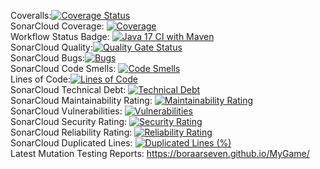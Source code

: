 
Coveralls:[![Coverage Status](https://coveralls.io/repos/github/BoraArseven/MyGame/badge.svg?branch=main)](https://coveralls.io/github/BoraArseven/MyGame?branch=main)  <br>
SonarCloud Coverage: [![Coverage](https://sonarcloud.io/api/project_badges/measure?project=BoraArseven_MyGame&metric=coverage)](https://sonarcloud.io/summary/new_code?id=BoraArseven_MyGame)  <br>
Workflow Status Badge: [![Java 17 CI with Maven](https://github.com/BoraArseven/MyGame/actions/workflows/maven.yml/badge.svg?branch=main)](https://github.com/BoraArseven/MyGame/actions/workflows/maven.yml)  <br>
SonarCloud Quality:[![Quality Gate Status](https://sonarcloud.io/api/project_badges/measure?project=BoraArseven_MyGame&metric=alert_status)](https://sonarcloud.io/summary/new_code?id=BoraArseven_MyGame)  <br>
SonarCloud Bugs:[![Bugs](https://sonarcloud.io/api/project_badges/measure?project=BoraArseven_MyGame&metric=bugs)](https://sonarcloud.io/summary/new_code?id=BoraArseven_MyGame)  <br>
SonarCloud Code Smells: [![Code Smells](https://sonarcloud.io/api/project_badges/measure?project=BoraArseven_MyGame&metric=code_smells)](https://sonarcloud.io/summary/new_code?id=BoraArseven_MyGame)  <br>
Lines of Code:[![Lines of Code](https://sonarcloud.io/api/project_badges/measure?project=BoraArseven_MyGame&metric=ncloc)](https://sonarcloud.io/summary/new_code?id=BoraArseven_MyGame)  <br>
SonarCloud Technical Debt: [![Technical Debt](https://sonarcloud.io/api/project_badges/measure?project=BoraArseven_MyGame&metric=sqale_index)](https://sonarcloud.io/summary/new_code?id=BoraArseven_MyGame)  <br>
SonarCloud Maintainability Rating: [![Maintainability Rating](https://sonarcloud.io/api/project_badges/measure?project=BoraArseven_MyGame&metric=sqale_rating)](https://sonarcloud.io/summary/new_code?id=BoraArseven_MyGame)  <br>
SonarCloud Vulnerabilities: [![Vulnerabilities](https://sonarcloud.io/api/project_badges/measure?project=BoraArseven_MyGame&metric=vulnerabilities)](https://sonarcloud.io/summary/new_code?id=BoraArseven_MyGame)  <br>
SonarCloud Security Rating: [![Security Rating](https://sonarcloud.io/api/project_badges/measure?project=BoraArseven_MyGame&metric=security_rating)](https://sonarcloud.io/summary/new_code?id=BoraArseven_MyGame)  <br>
SonarCloud Reliability Rating: [![Reliability Rating](https://sonarcloud.io/api/project_badges/measure?project=BoraArseven_MyGame&metric=reliability_rating)](https://sonarcloud.io/summary/new_code?id=BoraArseven_MyGame)  <br>
SonarCloud Duplicated Lines: [![Duplicated Lines (%)](https://sonarcloud.io/api/project_badges/measure?project=BoraArseven_MyGame&metric=duplicated_lines_density)](https://sonarcloud.io/summary/new_code?id=BoraArseven_MyGame)  <br>
Latest Mutation Testing Reports: https://boraarseven.github.io/MyGame/